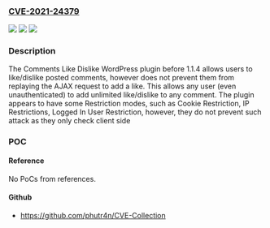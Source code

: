 ### [CVE-2021-24379](https://cve.mitre.org/cgi-bin/cvename.cgi?name=CVE-2021-24379)
![](https://img.shields.io/static/v1?label=Product&message=Comments%20Like%20Dislike&color=blue)
![](https://img.shields.io/static/v1?label=Version&message=1.1.4%3C%201.1.4%20&color=brighgreen)
![](https://img.shields.io/static/v1?label=Vulnerability&message=CWE-863%20Incorrect%20Authorization&color=brighgreen)

### Description

The Comments Like Dislike WordPress plugin before 1.1.4 allows users to like/dislike posted comments, however does not prevent them from replaying the AJAX request to add a like. This allows any user (even unauthenticated) to add unlimited like/dislike to any comment. The plugin appears to have some Restriction modes, such as Cookie Restriction, IP Restrictions, Logged In User Restriction, however, they do not prevent such attack as they only check client side

### POC

#### Reference
No PoCs from references.

#### Github
- https://github.com/phutr4n/CVE-Collection

